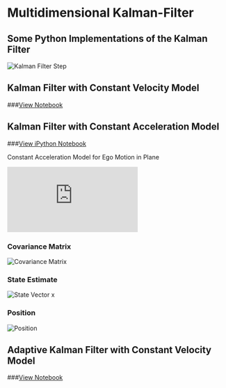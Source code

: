 Multidimensional Kalman-Filter
==============================
Some Python Implementations of the Kalman Filter
------------------------------

![Kalman Filter Step](http://www.cbcity.de/wp-content/uploads/2013/05/Kalman-Filter-Step1-770x429.png)

## Kalman Filter with Constant Velocity Model

###[View Notebook](http://nbviewer.ipython.org/github/balzer82/Kalman/blob/master/Kalman-Filter-CV.ipynb?create=1)

## Kalman Filter with Constant Acceleration Model

###[View iPython Notebook](http://nbviewer.ipython.org/github/balzer82/Kalman/blob/master/Kalman-Filter-CA.ipynb?create=1)

Constant Acceleration Model for Ego Motion in Plane

![State Vector](http://latex.codecogs.com/gif.latex?x%3D%20%5Cbegin%7Bbmatrix%7D%20x%20%5C%5C%20y%20%5C%5C%20%5Cdot%20x%20%5C%5C%20%5Cdot%20y%20%5C%5C%20%5Cddot%20x%20%5C%5C%20%5Cddot%20y%20%5Cend%7Bbmatrix%7D)

### Covariance Matrix

![Covariance Matrix](https://raw.github.com/balzer82/Kalman/master/Kalman-Filter-CA-CovarianceMatrix.png)

### State Estimate

![State Vector x](https://raw.github.com/balzer82/Kalman/master/Kalman-Filter-CA-StateEstimated.png)

### Position

![Position](https://raw.github.com/balzer82/Kalman/master/Kalman-Filter-CA-Position.png)

## Adaptive Kalman Filter with Constant Velocity Model

###[View Notebook](http://nbviewer.ipython.org/github/balzer82/Kalman/blob/master/Adaptive-Kalman-Filter-CV.ipynb?create=1)
